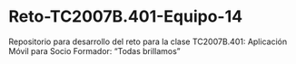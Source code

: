 # Reto-TC2007B.401-Equipo-14
Repositorio para desarrollo del reto para la clase TC2007B.401: Aplicación Móvil para Socio Formador:  “Todas brillamos”
